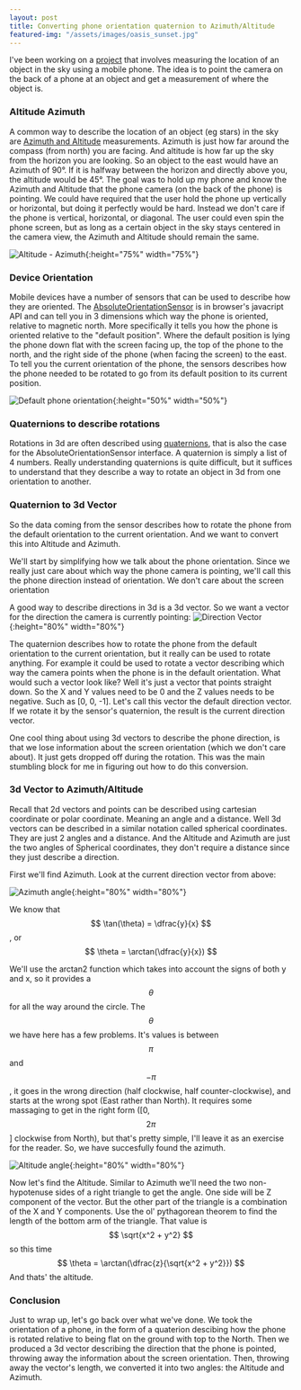 ```yaml
---
layout: post
title: Converting phone orientation quaternion to Azimuth/Altitude
featured-img: "/assets/images/oasis_sunset.jpg"
---
```


I've been working on a [project](https://github.com/parkertimmins/sun-gps) that involves measuring the location of an object in the sky using a mobile phone. The idea is to point the camera on the back of a phone
at an object and get a measurement of where the object is. 


### Altitude Azimuth
A common way to describe the location of an object (eg stars) in the sky are [Azimuth and Altitude](https://en.wikipedia.org/wiki/Horizontal_coordinate_system)  measurements. Azimuth is just how far around the compass (from north) you are facing. 
And altitude is how far up the sky from the horizon you are looking. So an object to the east would have an Azimuth of 90°. If it is halfway between the horizon and directly 
above you, the altitude would be 45°. 
    The goal was to hold up my phone and know the Azimuth and Altitude that the phone camera (on the back of the phone) is pointing. We could have required that the user hold the
phone up vertically or horizontal, but doing it perfectly would be hard. Instead we don't care if the phone is vertical, horizontal, or diagonal. The user could even spin the
phone screen, but as long as a certain object in the sky stays centered in the camera view, the Azimuth and Altitude should remain the same. 


![Altitude - Azimuth]({{site.baseurl}}/assets/images/posts/azimuth_altitude/azimuth_altitude.jpeg "Altitude and Azimuth"){:height="75%" width="75%"}


### Device Orientation 
Mobile devices have a number of sensors that can be used to describe how they are oriented. The 
[AbsoluteOrientationSensor](https://developer.mozilla.org/en-US/docs/Web/API/AbsoluteOrientationSensor) is in browser's javacript API and can tell you in 3 dimensions which way the phone is oriented, relative to magnetic north. More specifically it tells you how the phone is oriented relative 
to the "default position". Where the default position is lying the phone down flat with the screen facing up, the top of the phone to the north, 
and the right side of the phone (when facing the screen) to the east. To tell you the current orientation of the phone, the sensors describes how the phone
needed to be rotated to go from its default position to its current position. 

![Default phone orientation]({{site.baseurl}}/assets/images/posts/azimuth_altitude/default_phone_orientation.jpeg "Default device orientation"){:height="50%" width="50%"}


### Quaternions to describe rotations
Rotations in 3d are often described using [quaternions](https://www.3dgep.com/understanding-quaternions/), that is also the case for the AbsoluteOrientationSensor interface. A quaternion is simply a list of 4 numbers. Really understanding quaternions is quite difficult, but it suffices to understand that they describe a way to rotate an object in 3d from one orientation to another.


### Quaternion to 3d Vector 
So the data coming from the sensor describes how to rotate the phone from the default orientation to the current orientation. And we want to convert this into Altitude and Azimuth.

We'll start by simplifying how we talk about the phone orientation. Since we really just care about which way the phone camera is pointing, we'll call this the phone direction instead of
orientation. We don't care about the screen orientation 

A good way to describe directions in 3d is a 3d vector. So we want a vector for the direction the camera is currently pointing:
![Direction Vector]({{site.baseurl}}/assets/images/posts/azimuth_altitude/direction_vector.jpg "Direction Vector"){:height="80%" width="80%"}

The quaternion describes how to rotate the phone from the default orientation to the current orientation, but it really can be used to rotate anything.
For example it could be used to rotate a vector describing which way the camera points when the phone is in the default orientation. What would such a vector look like?
Well it's just a vector that points straight down. So the X and Y values need to be 0 and the Z values needs to be negative. Such as [0, 0, -1].
Let's call this vector the default direction vector. If we rotate it by the sensor's quaternion, the result is the current direction vector.

One cool thing about using 3d vectors to describe the phone direction, is that we lose information about the screen orientation (which we don't care about). It
just gets dropped off during the rotation. This was the main stumbling block for me in figuring out how to do this conversion. 



### 3d Vector to Azimuth/Altitude
Recall that 2d vectors and points can be described using cartesian coordinate or polar coordinate. Meaning an angle and a distance. Well 3d vectors can be
described in a similar notation called spherical coordinates. They are just 2 angles and a distance. And the Altitude and Azimuth are just the two angles of Spherical coordinates,
they don't require a distance since they just describe a direction.

First we'll find Azimuth. Look at the current direction vector from above:

![Azimuth angle]({{site.baseurl}}/assets/images/posts/azimuth_altitude/azimuth_angle.jpg "Azimuth angle (feel free to ingore that direction is mispelled twice)"){:height="80%" width="80%"}

We know that $$ \tan(\theta) = \dfrac{y}{x} $$ , or $$ \theta = \arctan(\dfrac{y}{x}) $$

We'll use the arctan2 function which takes into account the signs of both y and x, so it provides a $$ \theta $$ for all the way around the circle.
The $$ \theta $$ we have here has a few problems. It's values is between $$ \pi $$ and $$ -\pi $$, it goes in the wrong direction (half clockwise, half counter-clockwise), and starts at the wrong spot (East rather than North). It requires some massaging to get in the right form ([0, $$ 2\pi $$] clockwise from North), but that's pretty simple, I'll leave it as an exercise for the reader. So, we have succesfully found the azimuth.

![Altitude angle]({{site.baseurl}}/assets/images/posts/azimuth_altitude/altitude_angle.jpg "Altitude angle"){:height="80%" width="80%"}

Now let's find the Altitude. Similar to Azimuth we'll need the two non-hypotenuse sides of a right triangle to get the angle. One side will be Z component
of the vector. But the other part of the triangle is a combination of the X and Y components.
Use the ol' pythagorean theorem to find the length of the bottom arm of the triangle. That value is $$ \sqrt{x^2 + y^2} $$ so this 
time $$ \theta = \arctan(\dfrac{z}{\sqrt{x^2 + y^2}}) $$
And thats' the altitude.

### Conclusion 
Just to wrap up, let's go back over what we've done. We took the orientation of a phone, in the form of a quaterion descibing how the phone is rotated relative to being flat on the ground with top to the North. Then we produced a 3d vector describing the direction that the phone is pointed, throwing away the information about the screen orientation. Then, throwing away the vector's length, we converted it into two angles: the Altitude and Azimuth.




 




